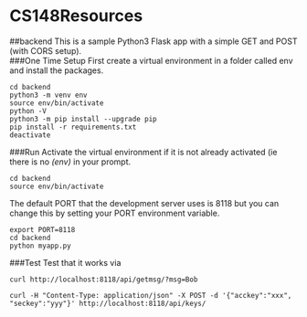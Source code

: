 # CS148Resources

##backend
This is a sample Python3 Flask app with a simple GET and POST (with CORS setup).  
###One Time Setup
First create a virtual environment in a folder called env and install the packages.
```
cd backend
python3 -m venv env
source env/bin/activate
python -V
python3 -m pip install --upgrade pip
pip install -r requirements.txt
deactivate
```

###Run
Activate the virtual environment if it is not already activated (ie there is no *(env)* in your prompt.
```
cd backend
source env/bin/activate
```

The default PORT that the development server uses is 8118 but you can change this by setting your PORT environment variable.
```
export PORT=8118
cd backend
python myapp.py
```
###Test
Test that it works via
```
curl http://localhost:8118/api/getmsg/?msg=Bob

curl -H "Content-Type: application/json" -X POST -d '{"acckey":"xxx", "seckey":"yyy"}' http://localhost:8118/api/keys/
```
